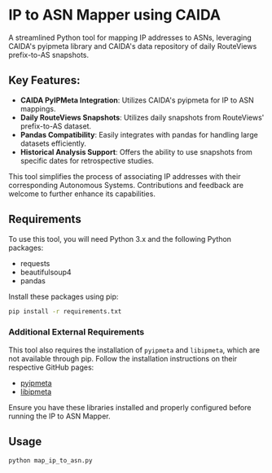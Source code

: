 # IP to ASN Mapper using CAIDA
A streamlined Python tool for mapping IP addresses to ASNs, leveraging CAIDA's pyipmeta library and CAIDA's data repository of daily RouteViews prefix-to-AS snapshots.

## Key Features:

- **CAIDA PyIPMeta Integration**: Utilizes CAIDA's pyipmeta for IP to ASN mappings.
- **Daily RouteViews Snapshots**: Utilizes daily snapshots from RouteViews' prefix-to-AS dataset.
- **Pandas Compatibility**: Easily integrates with pandas for handling large datasets efficiently.
- **Historical Analysis Support**: Offers the ability to use snapshots from specific dates for retrospective studies.

This tool simplifies the process of associating IP addresses with their corresponding Autonomous Systems. Contributions and feedback are welcome to further enhance its capabilities.

## Requirements

To use this tool, you will need Python 3.x and the following Python packages:

- requests
- beautifulsoup4
- pandas

Install these packages using pip:

```bash
pip install -r requirements.txt
```

### Additional External Requirements

This tool also requires the installation of `pyipmeta` and `libipmeta`, which are not available through pip. Follow the installation instructions on their respective GitHub pages:

- [pyipmeta](https://github.com/CAIDA/pyipmeta)
- [libipmeta](https://github.com/CAIDA/libipmeta)

Ensure you have these libraries installed and properly configured before running the IP to ASN Mapper.

## Usage

```bash
python map_ip_to_asn.py
```